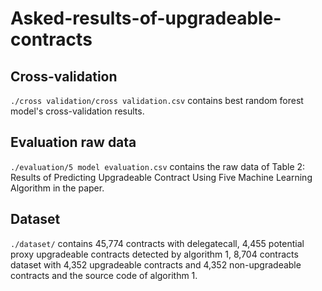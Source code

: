 # Asked-results-of-upgradeable-contracts

## Cross-validation
`./cross validation/cross validation.csv` contains best random forest model's cross-validation results.

## Evaluation raw data
`./evaluation/5 model evaluation.csv` contains the raw data of Table 2: Results of Predicting Upgradeable Contract Using Five Machine Learning Algorithm in the paper.

## Dataset
`./dataset/` contains 45,774 contracts with delegatecall, 4,455 potential proxy upgradeable contracts detected by algorithm 1, 8,704 contracts dataset with 4,352 upgradeable contracts and 4,352 non-upgradeable contracts and the source code of algorithm 1.
